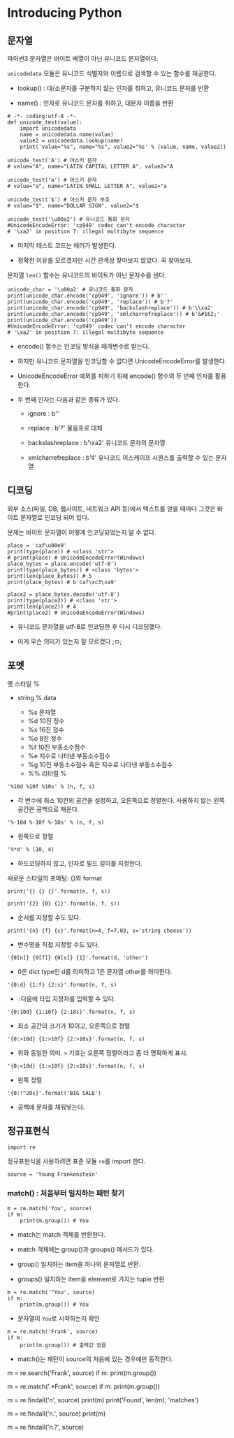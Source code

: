 # Introducing Python

## 문자열

파이썬3 문자열은 바이트 배열이 아닌 유니코드 문자열이다.

`unicodedata` 모듈은 유니코드 식별자와 이름으로 검색할 수 있는 함수를 제공한다.

* lookup() : 대/소문자를 구분하지 않는 인자를 취하고, 유니코드 문자를 반환

* name() : 인자로 유니코드 문자를 취하고, 대문자 이름을 반환

```
# -*- coding:utf-8 -*-
def unicode_test(value):
    import unicodedata
    name = unicodedata.name(value)
    value2 = unicodedata.lookup(name)
    print('value="%s", name="%s", value2="%s' % (value, name, value2))

unicode_test('A') # 아스키 문자
# value="A", name="LATIN CAPITAL LETTER A", value2="A

unicode_test('a') # 아스키 문자
# value="a", name="LATIN SMALL LETTER A", value2="a

unicode_test('$') # 아스키 문자 부호
# value="$", name="DOLLAR SIGN", value2="$

unicode_test('\u00a2') # 유니코드 통화 문자
#UnicodeEncodeError: 'cp949' codec can't encode character 
# '\xa2' in position 7: illegal multibyte sequence
```

* 마지막 테스트 코드는 에러가 발생한다. 

* 정확한 이유를 모르겠지만 시간 관계상 찾아보지 않았다. 꼭 찾아보자.

문자열 `len()` 함수는 유니코드의 바이트가 아닌 문자수를 센다.

```
unicode_char = '\u00a2' # 유니코드 통화 문자
print(unicode_char.encode('cp949', 'ignore')) # b''
print(unicode_char.encode('cp949', 'replace')) # b'?'
print(unicode_char.encode('cp949', 'backslashreplace')) # b'\\xa2'
print(unicode_char.encode('cp949', 'xmlcharrefreplace')) # b'&#162;'
print(unicode_char.encode('cp949'))
#UnicodeEncodeError: 'cp949' codec can't encode character 
# '\xa2' in position 7: illegal multibyte sequence
```

* encode() 함수는 인코딩 방식을 매개변수로 받는다.

* 하지만 유니코드 문자열을 인코딩할 수 없다면 UnicodeEncodeError를 발생한다.

* UnicodeEncodeError 예외를 피하기 위해 encode() 함수의 두 번째 인자를 활용한다.

* 두 번째 인자는 다음과 같은 종류가 있다.

    * ignore : b''

    * replace : b'?' 물음표로 대체

    * backslashreplace : b'\\xa2' 유니코드 문자의 문자열

    * xmlcharrefreplace : b'&#162;' 유니코드 이스케이프 시퀀스를 출력할 수 있는 문자열

## 디코딩

외부 소스(파일, DB, 웹사이트, 네트워크 API 등)에서 텍스트를 얻을 때마다 그것은 바이트 문자열로 인코딩 되어 있다.

문제는 바이트 문자열이 어떻게 인코딩되었는지 알 수 없다.

```
place = 'caf\u00e9'
print(type(place)) # <class 'str'>
# print(place) # UnicodeEncodeError(Windows)
place_bytes = place.encode('utf-8')
print(type(place_bytes)) # <class 'bytes'>
print(len(place_bytes)) # 5
print(place_bytes) # b'caf\xc3\xa9'

place2 = place_bytes.decode('utf-8')
print(type(place2)) # <class 'str'>
print(len(place2)) # 4
#print(place2) # UnicodeEncodeError(Windows)
```

* 유니코드 문자열을 utf-8로 인코딩한 후 다시 디코딩했다.

* 이게 무슨 의미가 있는지 잘 모르겠다 ;ㅁ;

## 포멧

옛 스타일 %

* string % data

    * %s 문자열
    * %d 10진 정수
    * %x 16진 정수
    * %o 8진 정수
    * %f 10진 부동소수점수
    * %e 지수로 나타낸 부동소수점수
    * %g 10진 부동소수점수 혹은 지수로 나타낸 부동소수점수
    * %% 리터럴 %

`'%10d %10f %10s' % (n, f, s)`

* 각 변수에 최소 10칸의 공간을 설정하고, 오른쪽으로 정렬한다. 사용하지 않는 왼쪽 공간은 공백으로 채운다.

`'%-10d %-10f %-10s' % (n, f, s)`

* 왼쪽으로 정렬

`'%*d' % (10, 4)`

* 하드코딩하지 않고, 인자로 필드 길이를 지정한다.


새로운 스타일의 포메팅: {}와 format

`print('{} {} {}'.format(n, f, s))`

`print('{2} {0} {1}'.format(n, f, s))`

* 순서를 지정할 수도 있다.

`print('{n} {f} {s}'.format(n=4, f=7.03, s='string cheese'))`

* 변수명을 직접 지정할 수도 있다.

`'{0[n]} {0[f]} {0[s]} {1}'.format(d, 'other')`

* 0은 dict type인 d를 의미하고 1은 문자열 other를 의미한다.

`'{0:d} {1:f} {2:s}'.format(n, f, s)`

* `:`다음에 타입 지정자를 입력할 수 있다.

`'{0:10d} {1:10f} {2:10s}'.format(n, f, s)`

* 최소 공간의 크기가 10이고, 오른쪽으로 정렬

`'{0:>10d} {1:>10f} {2:>10s}'.format(n, f, s)`

* 위와 동일한 의미. `>` 기호는 오른쪽 정렬이라고 좀 더 명확하게 표시.

`'{0:<10d} {1:<10f} {2:<10s}'.format(n, f, s)`

* 왼쪽 정렬

`'{0:!^20s}'.format('BIG SALE')`

* 공백에 문자를 채워넣는다.

## 정규표현식

`import re`

정규표현식을 사용하려면 표준 모듈 `re`를 import 한다.

`source = 'Young Frankenstein'`

### match() : 처음부터 일치하는 패턴 찾기

```
m = re.match('You', source)
if m:
    print(m.group()) # You
```

* match는 match 객체를 반환한다.

* match 객체에는 group()과 groups() 메서드가 있다.

* group() 일치하는 item을 하나의 문자열로 반환.

* groups() 일치하는 item을 element로 가지는 tuple 반환

```
m = re.match('^You', source)
if m:
    print(m.group()) # You
```

* 문자열이 `You`로 시작하는지 확인

```
m = re.match('Frank', source)
if m:
    print(m.group()) # 출력값 없음
```

* match()는 패턴이 source의 처음에 있는 경우에만 동작한다.


m = re.search('Frank', source)
if m:
    print(m.group())

m = re.match('.*Frank', source)
if m:
    print(m.group())

m = re.findall('n', source)
print(m)
print('Found', len(m), 'matches')

m = re.findall('n.', source)
print(m)

m = re.findall('n.?', source)